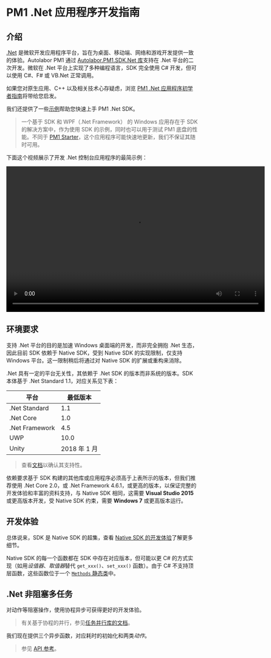 # PM1 .Net 应用程序开发指南

## 介绍

[.Net](https://dotnet.microsoft.com/) 是微软开发应用程序平台，旨在为桌面、移动端、网络和游戏开发提供一致的体验。Autolabor PM1 通过 [Autolabor.PM1.SDK.Net 库](https://github.com/autolaborcenter/Autolabor.PM1.SDK.Net)支持在 .Net 平台的二次开发。微软在 .Net 平台上实现了多种编程语言，SDK 完全使用 C# 开发，但可以使用 C#、F# 或 VB.Net 正常调用。

如果您对原生应用、C++ 以及相关技术心存疑虑，浏览 [PM1 .Net 应用程序初学者指南](new-users)将带给您启发。

我们还提供了一些[示例](samples)帮助您快速上手 PM1 .Net SDK。

> 一个基于 SDK 和 WPF（.Net Framework） 的 Windows 应用存在于 SDK 的解决方案中，作为使用 SDK 的示例，同时也可以用于测试 PM1 底盘的性能。不同于 [PM1 Starter](../../user-guide/using-pm1-starter/doc)，这个应用程序可能快速地更新，我们不保证其随时可用。

下面这个视频展示了开发 .Net 控制台应用程序的最简示例：

<video src="../../_static/nuget.mp4" width="680" height="383" controls="controls"></video>

## 环境要求

支持 .Net 平台的目的是加速 Windows 桌面端的开发，而非完全拥抱 .Net 生态，因此目前 SDK 依赖于 Native SDK，受到 Native SDK 的实现限制，仅支持 Windows 平台。这一限制稍后将通过对 Native SDK 的扩展或重构来消除。

.Net 具有一定的平台无关性，其依赖于 .Net SDK 的版本而非系统的版本。SDK 本体基于 .Net Standard 1.1，对应关系见下表：

| 平台            | 最低版本     |
| -------------- | ----------- |
| .Net Standard  | 1.1         |
| .Net Core      | 1.0         |
| .Net Framework | 4.5         |
| UWP            | 10.0        |
| Unity          | 2018 年 1 月 |

> 查看[文档](https://docs.microsoft.com/zh-cn/dotnet/standard/net-standard)以确认其支持性。

依赖要求基于 SDK 构建的其他库或应用程序必须高于上表所示的版本，但我们推荐使用 .Net Core 2.0，或 .Net Framework 4.6.1，或更高的版本，以保证完整的开发体验和丰富的资料支持，与 Native SDK 相同，这需要 **Visual Studio 2015** 或更高版本开发，受 Native SDK 约束，需要 **Windows 7** 或更高版本运行。

## 开发体验

总体说来，SDK 是 Native SDK 的超集，查看 <a href=../native/readme.html#开发体验>Native SDK 的开发体验</a>了解更多细节。

Native SDK 的每一个函数都在 SDK 中存在对应版本，但可能以更 C# 的方式实现（如用*设值器*、*取值器*替代 `get_xxx()`、`set_xxx()` 函数）。由于 C# 不支持顶层函数，这些函数位于一个 [`Methods` 静态类](api-reference/Methods-Class)中。

## .Net 非阻塞多任务

对动作等阻塞操作，使用协程异步可获得更好的开发体验。

> 有关基于协程的并行，参见[任务并行库的文档](https://docs.microsoft.com/zh-cn/dotnet/standard/parallel-programming/task-parallel-library-tpl)。

我们现在提供三个异步函数，对应耗时的初始化和两类*动作*。

> 参见 [API 参考](api-reference/AsyncMethods-Class)。